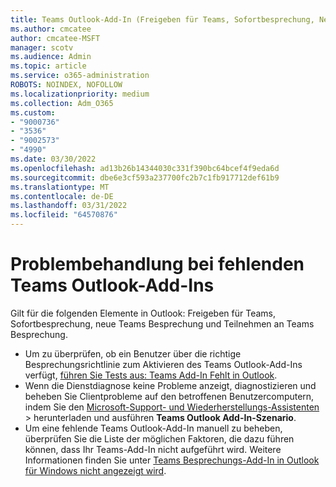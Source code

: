 ```yaml
---
title: Teams Outlook-Add-In (Freigeben für Teams, Sofortbesprechung, Neue Teams Besprechung, Teilnehmen an Teams Besprechung)
ms.author: cmcatee
author: cmcatee-MSFT
manager: scotv
ms.audience: Admin
ms.topic: article
ms.service: o365-administration
ROBOTS: NOINDEX, NOFOLLOW
ms.localizationpriority: medium
ms.collection: Adm_O365
ms.custom:
- "9000736"
- "3536"
- "9002573"
- "4990"
ms.date: 03/30/2022
ms.openlocfilehash: ad13b26b14344030c331f390bc64bcef4f9eda6d
ms.sourcegitcommit: dbe6e3cf593a237700fc2b7c1fb917712def61b9
ms.translationtype: MT
ms.contentlocale: de-DE
ms.lasthandoff: 03/31/2022
ms.locfileid: "64570876"
---
```

# <a name="troubleshoot-a-missing-teams-outlook-add-in"></a>Problembehandlung bei fehlenden Teams Outlook-Add-Ins

Gilt für die folgenden Elemente in Outlook: Freigeben für Teams, Sofortbesprechung, neue Teams Besprechung und Teilnehmen an Teams Besprechung.

- Um zu überprüfen, ob ein Benutzer über die richtige Besprechungsrichtlinie zum Aktivieren des Teams Outlook-Add-Ins verfügt, [führen Sie Tests aus: Teams Add-In Fehlt in Outlook](https://admin.microsoft.com/AdminPortal/?searchSolutions=Diag:%20Teams%20Add-in%20Missing%20in%20Outlook#/homepage).
- Wenn die Dienstdiagnose keine Probleme anzeigt, diagnostizieren und beheben Sie Clientprobleme auf den betroffenen Benutzercomputern, indem Sie den [Microsoft-Support- und Wiederherstellungs-Assistenten](https://aka.ms/SaRA-TeamsAddInScenario) >  herunterladen und ausführen **Teams Outlook Add-In-Szenario**.
- Um eine fehlende Teams Outlook-Add-In manuell zu beheben, überprüfen Sie die Liste der möglichen Faktoren, die dazu führen können, dass Ihr Teams-Add-In nicht aufgeführt wird. Weitere Informationen finden Sie unter [Teams Besprechungs-Add-In in Outlook für Windows nicht angezeigt wird](https://docs.microsoft.com/microsoftteams/teams-add-in-for-outlook#teams-meeting-add-in-in-outlook-for-windows-does-not-show).
